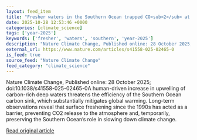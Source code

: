 ```yaml
---
layout: feed_item
title: "Fresher waters in the Southern Ocean trapped CO<sub>2</sub> at depth for decades"
date: 2025-10-28 12:53:46 +0000
categories: [climate_science]
tags: ['year-2025']
keywords: ['fresher', 'waters', 'southern', 'year-2025']
description: "Nature Climate Change, Published online: 28 October 2025; doi:10"
external_url: https://www.nature.com/articles/s41558-025-02465-0
is_feed: true
source_feed: "Nature Climate Change"
feed_category: "climate_science"
---
```


Nature Climate Change, Published online: 28 October 2025; doi:10.1038/s41558-025-02465-0A human-driven increase in upwelling of carbon-rich deep waters threatens the efficiency of the Southern Ocean carbon sink, which substantially mitigates global warming. Long-term observations reveal that surface freshening since the 1990s has acted as a barrier, preventing CO2 release to the atmosphere and, temporarily, preserving the Southern Ocean’s role in slowing down climate change.

[Read original article](https://www.nature.com/articles/s41558-025-02465-0)
